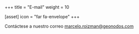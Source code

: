 +++
title = "E-mail"
weight = 10

[asset]
  icon = "far fa-envelope"
+++

Contáctese a nuestro correo [marcelo.roizman@geonodos.com](marcelo.roizman@geonodos.com)
